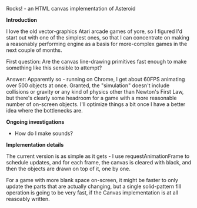 Rocks! - an HTML canvas implementation of Asteroid

**Introduction**

I love the old vector-graphics Atari arcade games of yore, so I figured I'd start out with one of the simplest ones, so that I can concentrate on making a reasonably performing engine as a basis for more-complex games in the next couple of months.

First question:
Are the canvas line-drawing primitives fast enough to make something like this sensible to attempt?

Answer:
Apparently so - running on Chrome, I get about 60FPS animating over 500 objects at once. Granted, the "simulation" doesn't include collisions or gravity or any kind of physics other than Newton's First Law, but there's clearly some headroom for a game with a more reasonable number of on-screen objects. I'll optimize things a bit once I have a better idea where the bottlenecks are.

**Ongoing investigations**

* How do I make sounds?

**Implementation details**

The current version is as simple as it gets - I use requestAnimationFrame to schedule updates, and for each frame, the canvas is cleared with black, and then the objects are drawn on top of it, one by one.

For a game with more blank space on-screen, it might be faster to only update the parts that are actually changing, but a single solid-pattern fill operation is going to be very fast, if the Canvas implementation is at all reasoably written.


